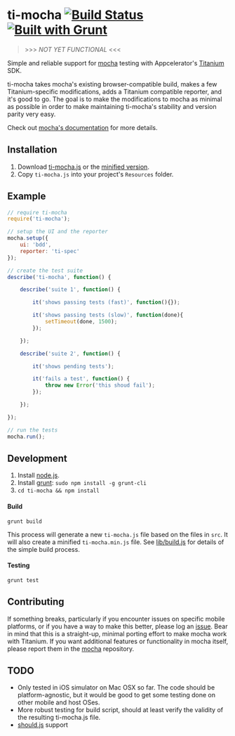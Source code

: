 # ti-mocha [![Build Status](https://travis-ci.org/tonylukasavage/ti-mocha.png?branch=master)](https://travis-ci.org/tonylukasavage/ti-mocha) [![Built with Grunt](https://cdn.gruntjs.com/builtwith.png)](http://gruntjs.com/)

> \>\>\> _NOT YET FUNCTIONAL_ <<<

Simple and reliable support for [mocha](https://github.com/visionmedia/mocha) testing with Appcelerator's [Titanium](http://www.appcelerator.com/titanium/) SDK.

ti-mocha takes mocha's existing browser-compatible build, makes a few Titanium-specific modifications, adds a Titanium compatible reporter, and it's good to go. The goal is to make the modifications to mocha as minimal as possible in order to make maintaining ti-mocha's stability and version parity very easy.

Check out [mocha's documentation](http://visionmedia.github.io/mocha/) for more details.

## Installation

1. Download [ti-mocha.js](https://raw.github.com/tonylukasavage/ti-mocha/master/ti-mocha.js) or the [minified version](https://raw.github.com/tonylukasavage/ti-mocha/master/ti-mocha.min.js).
2. Copy `ti-mocha.js` into your project's `Resources` folder.

## Example

```javascript
// require ti-mocha
require('ti-mocha');

// setup the UI and the reporter
mocha.setup({
	ui: 'bdd',
	reporter: 'ti-spec'
});

// create the test suite
describe('ti-mocha', function() {

	describe('suite 1', function() {

		it('shows passing tests (fast)', function(){});

		it('shows passing tests (slow)', function(done){
			setTimeout(done, 1500);
		});

	});

	describe('suite 2', function() {

		it('shows pending tests');

		it('fails a test', function() {
			throw new Error('this shoud fail');
		});

	});

});

// run the tests
mocha.run();
```

## Development

1. Install [node.js]().
2. Install [grunt](): `sudo npm install -g grunt-cli`
3. `cd ti-mocha && npm install`

#### Build

```
grunt build
```

This process will generate a new `ti-mocha.js` file based on the files in `src`. It will also create a minified `ti-mocha.min.js` file. See [lib/build.js](lib/build.js) for details of the simple build process.

#### Testing

```
grunt test
```

## Contributing

If something breaks, particularly if you encounter issues on specific mobile platforms, or if you have a way to make this better, please log an [issue](https://github.com/tonylukasavage/ti-mocha/issues). Bear in mind that this is a straight-up, minimal porting effort to make mocha work with Titanium. If you want additional features or functionality in mocha itself, please report them in the [mocha](https://github.com/visionmedia/mocha) repository.

## TODO

* Only tested in iOS simulator on Mac OSX so far. The code should be platform-agnostic, but it would be good to get some testing done on other mobile and host OSes.
* More robust testing for build script, should at least verify the validity of the resulting ti-mocha.js file.
* [should.js](https://github.com/visionmedia/should.js/) support
